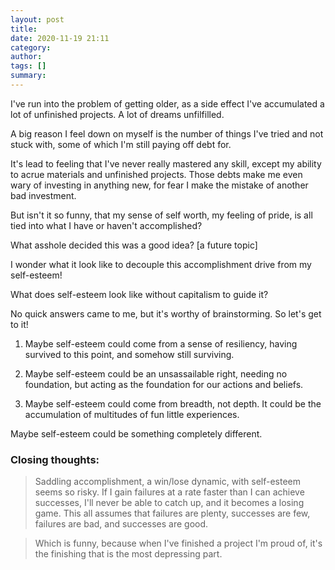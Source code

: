 ```yaml
---
layout: post
title: 
date: 2020-11-19 21:11
category: 
author: 
tags: []
summary: 
---
```


I've run into the problem of getting older, as a side effect I've accumulated a lot of unfinished projects. A lot of dreams unfilfilled.

A big reason I feel down on myself is the number of things I've tried and not stuck with, some of which I'm still paying off debt for.

It's lead to feeling that I've never really mastered any skill, except my ability to acrue materials and unfinished projects. Those debts make me even wary of investing in anything new, for fear I make the mistake of another bad investment.

But isn't it so funny, that my sense of self worth, my feeling of pride, is all tied into what I have or haven't accomplished?

What asshole decided this was a good idea? [a future topic]

I wonder what it look like to decouple this accomplishment drive from my self-esteem!

What does self-esteem look like without capitalism to guide it?

No quick answers came to me, but it's worthy of brainstorming. So let's get to it!

1. Maybe self-esteem could come from a sense of resiliency, having survived to this point, and somehow still surviving.

2. Maybe self-esteem could be an unsassailable right, needing no foundation, but acting as the foundation for our actions and beliefs.

3. Maybe self-esteem could come from breadth, not depth. It could be the accumulation of multitudes of fun little experiences.

Maybe self-esteem could be something completely different.


### Closing thoughts:

> Saddling accomplishment, a win/lose dynamic, with self-esteem seems so risky. If I gain failures at a rate faster than I can achieve successes, I'll never be able to catch up, and it becomes a losing game. This all assumes that failures are plenty, successes are few, failures are bad, and successes are good.

> Which is funny, because when I've finished a project I'm proud of, it's the finishing that is the most depressing part. 